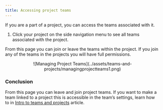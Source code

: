 ```yaml
---
title: Accessing project teams
---
```


If you are a part of a project, you can access the teams associated with it. 

1)	Click your project on the side navigation menu to see all teams associated with the project.

From this page you can join or leave the teams within the project. If you join any of the teams in the projects you will have full permissions.

<center>
![Managing Project Teams](../assets/teams-and-projects/managingprojectteams1.png)
</center>  

### Conclusion

From this page you can leave and join project teams. If you want to make a team linked to a project this is accessible in the team’s settings, learn how to in [Intro to teams and projects](https://support.builtview.com/teams-and-projects/1intro/) article.

